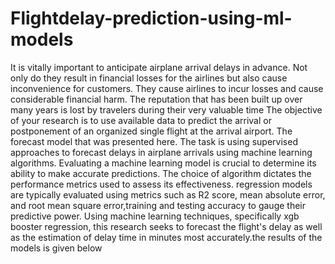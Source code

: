 # Flightdelay-prediction-using-ml-models
It is vitally important to anticipate airplane
arrival delays in advance. Not only do they result in
financial losses for the airlines but also cause
inconvenience for customers. They cause airlines to incur
losses and cause considerable financial harm. The
reputation that has been built up over many years is lost
by travelers during their very valuable time
The objective of your research is to use available data to predict the arrival or postponement of an organized single flight at the arrival airport. The forecast model that was presented here. The task is using supervised approaches to forecast delays in airplane arrivals using machine learning algorithms.
Evaluating a machine learning model is crucial to
determine its ability to make accurate predictions. The
choice of algorithm dictates the performance metrics used
to assess its effectiveness. regression models are typically
evaluated using metrics such as R2 score, mean absolute
error, and root mean square error,training and testing
accuracy to gauge their predictive power.
Using machine learning techniques, specifically xgb booster
regression, this research seeks to forecast the flight's delay
as well as the estimation of delay time in minutes most
accurately.the results of the models is given below
